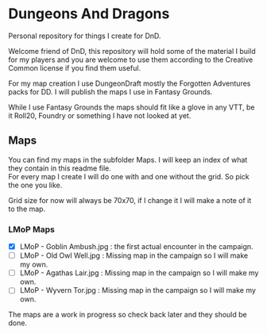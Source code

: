 # Dungeons And Dragons 
Personal repository for things I create for DnD. 

Welcome friend of DnD, this repository will hold some of the material I build for my players and you are welcome to use them according to the Creative Common license if you find them useful.  

For my map creation I use DungeonDraft mostly the Forgotten Adventures packs for DD. I will publish the maps I use in Fantasy Grounds.  

While I use Fantasy Grounds the maps should fit like a glove in any VTT, be it Roll20, Foundry or something I have not looked at yet.

## Maps
You can find my maps in the subfolder Maps. I will keep an index of what they contain in this readme file.  
For every map I create I will do one with and one without the grid. So pick the one you like.  

Grid size for now will always be 70x70, if I change it I will make a note of it to the map.

### LMoP Maps
- [x] LMoP - Goblin Ambush.jpg : the first actual encounter in the campaign.  
- [ ] LMoP - Old Owl Well.jpg : Missing map in the campaign so I will make my own.  
- [ ] LMoP - Agathas Lair.jpg : Missing map in the campaign so I will make my own.  
- [ ] LMoP - Wyvern Tor.jpg : Missing map in the campaign so I will make my own.

The maps are a work in progress so check back later and they should be done.
